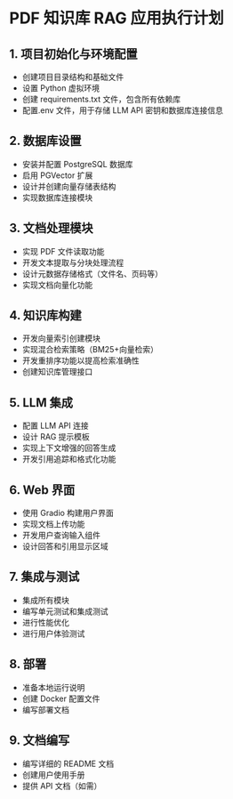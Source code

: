 # PDF 知识库 RAG 应用执行计划

## 1. 项目初始化与环境配置

- 创建项目目录结构和基础文件
- 设置 Python 虚拟环境
- 创建 requirements.txt 文件，包含所有依赖库
- 配置.env 文件，用于存储 LLM API 密钥和数据库连接信息

## 2. 数据库设置

- 安装并配置 PostgreSQL 数据库
- 启用 PGVector 扩展
- 设计并创建向量存储表结构
- 实现数据库连接模块

## 3. 文档处理模块

- 实现 PDF 文件读取功能
- 开发文本提取与分块处理流程
- 设计元数据存储格式（文件名、页码等）
- 实现文档向量化功能

## 4. 知识库构建

- 开发向量索引创建模块
- 实现混合检索策略（BM25+向量检索）
- 开发重排序功能以提高检索准确性
- 创建知识库管理接口

## 5. LLM 集成

- 配置 LLM API 连接
- 设计 RAG 提示模板
- 实现上下文增强的回答生成
- 开发引用追踪和格式化功能

## 6. Web 界面

- 使用 Gradio 构建用户界面
- 实现文档上传功能
- 开发用户查询输入组件
- 设计回答和引用显示区域

## 7. 集成与测试

- 集成所有模块
- 编写单元测试和集成测试
- 进行性能优化
- 进行用户体验测试

## 8. 部署

- 准备本地运行说明
- 创建 Docker 配置文件
- 编写部署文档

## 9. 文档编写

- 编写详细的 README 文档
- 创建用户使用手册
- 提供 API 文档（如需）
